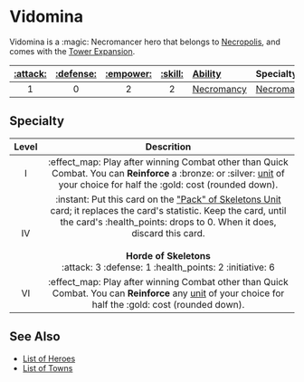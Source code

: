 # Vidomina

Vidomina is a :magic: Necromancer hero that belongs to [Necropolis](../towns/necropolis.md), and comes with the [Tower Expansion](../content.md).

| [:attack:](../statistics/attack.md) | [:defense:](../statistics/defense.md) | [:empower:](../statistics/power.md) | [:skill:](../statistics/knowledge.md) | [Ability](../abilities.md) | Specialty |
| :---: | :---: | :---: | :---: | :--- | :--- |
| 1 | 0 | 2 | 2 | [Necromancy](abilities/necromancy.md) | [Necromancy](#specialty) |


## Specialty

| Level | Descrition |
| :---: | :---: |
| Ⅰ | :effect_map: Play after winning Combat other than Quick Combat. You can **Reinforce** a :bronze: or :silver: [unit](../units.md) of your choice for half the :gold: cost (rounded down). |
| Ⅳ | :instant: Put this card on the ["Pack" of Skeletons Unit](../units/skeletons.md) card; it replaces the card's statistic. Keep the card, until the card's :health_points: drops to 0. When it does, discard this card.<br><br>**Horde of Skeletons**<br>:attack: 3 :defense: 1 :health_points: 2 :initiative: 6 |
| Ⅵ | :effect_map: Play after winning Combat other than Quick Combat. You can **Reinforce** any [unit](../units.md) of your choice for half the :gold: cost (rounded down). |


## See Also

- [List of Heroes](../heroes.md)
- [List of Towns](../towns.md)